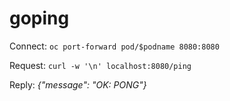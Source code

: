 # goping
Connect: `oc port-forward pod/$podname 8080:8080`

Request: `curl -w '\n' localhost:8080/ping`

Reply: *{"message": "OK: PONG"}*
